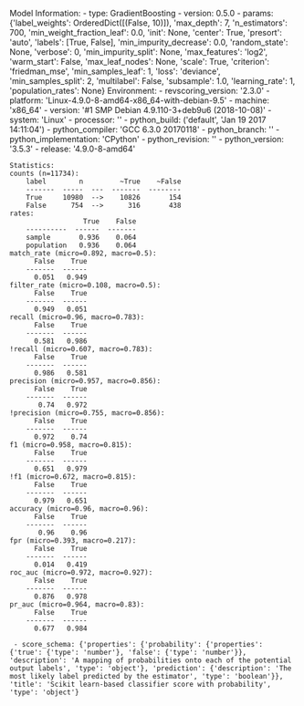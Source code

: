 Model Information:
	 - type: GradientBoosting
	 - version: 0.5.0
	 - params: {'label_weights': OrderedDict([(False, 10)]), 'max_depth': 7, 'n_estimators': 700, 'min_weight_fraction_leaf': 0.0, 'init': None, 'center': True, 'presort': 'auto', 'labels': [True, False], 'min_impurity_decrease': 0.0, 'random_state': None, 'verbose': 0, 'min_impurity_split': None, 'max_features': 'log2', 'warm_start': False, 'max_leaf_nodes': None, 'scale': True, 'criterion': 'friedman_mse', 'min_samples_leaf': 1, 'loss': 'deviance', 'min_samples_split': 2, 'multilabel': False, 'subsample': 1.0, 'learning_rate': 1, 'population_rates': None}
	Environment:
	 - revscoring_version: '2.3.0'
	 - platform: 'Linux-4.9.0-8-amd64-x86_64-with-debian-9.5'
	 - machine: 'x86_64'
	 - version: '#1 SMP Debian 4.9.110-3+deb9u6 (2018-10-08)'
	 - system: 'Linux'
	 - processor: ''
	 - python_build: ('default', 'Jan 19 2017 14:11:04')
	 - python_compiler: 'GCC 6.3.0 20170118'
	 - python_branch: ''
	 - python_implementation: 'CPython'
	 - python_revision: ''
	 - python_version: '3.5.3'
	 - release: '4.9.0-8-amd64'
	
	Statistics:
	counts (n=11734):
		label        n         ~True    ~False
		-------  -----  ---  -------  --------
		True     10980  -->    10826       154
		False      754  -->      316       438
	rates:
		              True    False
		----------  ------  -------
		sample       0.936    0.064
		population   0.936    0.064
	match_rate (micro=0.892, macro=0.5):
		  False    True
		-------  ------
		  0.051   0.949
	filter_rate (micro=0.108, macro=0.5):
		  False    True
		-------  ------
		  0.949   0.051
	recall (micro=0.96, macro=0.783):
		  False    True
		-------  ------
		  0.581   0.986
	!recall (micro=0.607, macro=0.783):
		  False    True
		-------  ------
		  0.986   0.581
	precision (micro=0.957, macro=0.856):
		  False    True
		-------  ------
		   0.74   0.972
	!precision (micro=0.755, macro=0.856):
		  False    True
		-------  ------
		  0.972    0.74
	f1 (micro=0.958, macro=0.815):
		  False    True
		-------  ------
		  0.651   0.979
	!f1 (micro=0.672, macro=0.815):
		  False    True
		-------  ------
		  0.979   0.651
	accuracy (micro=0.96, macro=0.96):
		  False    True
		-------  ------
		   0.96    0.96
	fpr (micro=0.393, macro=0.217):
		  False    True
		-------  ------
		  0.014   0.419
	roc_auc (micro=0.972, macro=0.927):
		  False    True
		-------  ------
		  0.876   0.978
	pr_auc (micro=0.964, macro=0.83):
		  False    True
		-------  ------
		  0.677   0.984
	
	 - score_schema: {'properties': {'probability': {'properties': {'true': {'type': 'number'}, 'false': {'type': 'number'}}, 'description': 'A mapping of probabilities onto each of the potential output labels', 'type': 'object'}, 'prediction': {'description': 'The most likely label predicted by the estimator', 'type': 'boolean'}}, 'title': 'Scikit learn-based classifier score with probability', 'type': 'object'}

